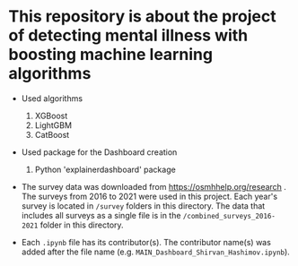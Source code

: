 # This repository is about the project of detecting mental illness with boosting machine learning algorithms
- Used algorithms
  1. XGBoost
  2. LightGBM
  3. CatBoost
- Used package for the Dashboard creation
  1. Python 'explainerdashboard' package
 
- The survey data was downloaded from https://osmhhelp.org/research . The surveys from 2016 to 2021 were used in this project. Each year's survey is located in `/survey` folders in this directory. The data that includes all surveys as a single file is in the `/combined_surveys_2016-2021` folder in this directory. 
- Each `.ipynb` file has its contributor(s). The contributor name(s) was added after the file name (e.g. `MAIN_Dashboard_Shirvan_Hashimov.ipynb`).
